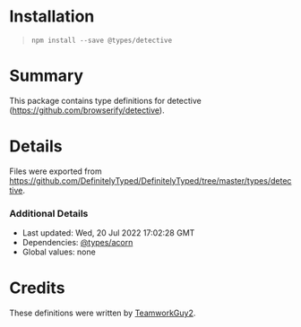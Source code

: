 # Installation
> `npm install --save @types/detective`

# Summary
This package contains type definitions for detective (https://github.com/browserify/detective).

# Details
Files were exported from https://github.com/DefinitelyTyped/DefinitelyTyped/tree/master/types/detective.

### Additional Details
 * Last updated: Wed, 20 Jul 2022 17:02:28 GMT
 * Dependencies: [@types/acorn](https://npmjs.com/package/@types/acorn)
 * Global values: none

# Credits
These definitions were written by [TeamworkGuy2](https://github.com/TeamworkGuy2).
